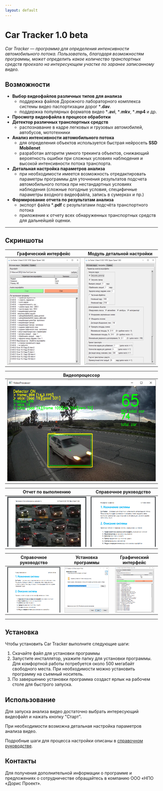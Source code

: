 ```yaml
---
layout: default
---
```


# Car Tracker 1.0 beta

_Car Tracker — программа для определения интенсивности автомобильного потока. Пользователь, благодаря возможностям программы, может определить какое количество транспортных средств проехало на интересующем участке по заранее записанному видео._

## Возможности
- **Выбор видеофайлов различных типов для анализа** 
  - поддержка файлов Дорожного лабораторного комплекса системы видео паспортизации дорог ***.dav**.
  - поддержка популярных форматов видео ***.avi**, ***.mkv**, ***.mp4** и др. 
- **Просмотр видеофайла в процессе обработки**
- **Детектор различных транспортных средств**
  - распознавание в кадре легковых и грузовых автомобилей, автобусов, мототехники
- **Анализ интенсивности автомобильного потока** 
  - для определения объектов используется быстрая нейросеть **SSD Mobilenet** 
  - разработан алгоритм умного трекинга объектов, снижающий вероятность ошибки при сложных условиях наблюдения и высокой интенсивности потока транспорта.  
- **Детальная настройка параметров анализа** 
  - при необходимости имеется возможность отредактировать параметры программы для уточнения результатов подсчета автомобильного потока при нестандартных условиях наблюдения (сложные погодные условия, специфичные параметры входного видеофайла, запись в сумерках и пр.)
- **Формирование отчета по результатам анализа** 
  - экспорт файла ***.pdf** с результатами подсчёта транспортного потока
  - приложение к отчету всех обнаруженных транспортных средств для дальнейшей оценки.

* * *

## Скриншоты

| Графический интерфейс | Модуль детальной настройки | 
|:---:|:---:|
| <img src="img\img3.png" alt="Установка" height="350"/>          | <img src="img\img4.png" alt="Установка" height="350"/> |

| Видеопроцессор |
|:---:|
| <img src="img\img6.png" alt="Установка" width="620"/> |

| Отчет по выполнению | Справочное руководство |
|:---:|:---:|
| <img src="img\img7.png" alt="Установка" height="165"/>          | <img src="img\img5.png" alt="Установка" height="165"/> |

| Справочное руководство | Установка программы| Графический интерфейс |
|:---:|:---:|:---:|
| <img src="img\img5.png" alt="Установка" height="150"/>          | <img src="img\img2.png" alt="Установка" height="150"/> | <img src="img\img3.png" alt="Установка" height="150"/>  |

* * *

## Установка

Чтобы установить Car Tracker выполните следующие шаги:

1. Скачайте файл для установки программы 
2. Запустите инсталлятор, укажите папку для установки программы.
Для комфортной работы потребуется около 500 мегабайт свободного места. При необходимости можно установить программу на съемный носитель.
3. По завершению установки программа создаст ярлык на рабочем столе для быстрого запуска.


## Использование

Для запуска анализа видео достаточно выбрать интересующий видеофайл и нажать кнопку "Старт".

При необходимости возможна детальная настройка параметров анализа видео. 

Подробные шаги для процесса настройки описаны в [справочном руководстве](./user_manual.html).

## Контакты

Для получения дополнительной информации о программе и предложениях о сотрудничестве 
обращайтесь в компанию ООО «НПО «Дорис Проект». 
